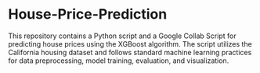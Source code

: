 # House-Price-Prediction
This repository contains a Python script and a Google Collab Script for predicting house prices using the XGBoost algorithm. The script utilizes the California housing dataset and follows standard machine learning practices for data preprocessing, model training, evaluation, and visualization.
